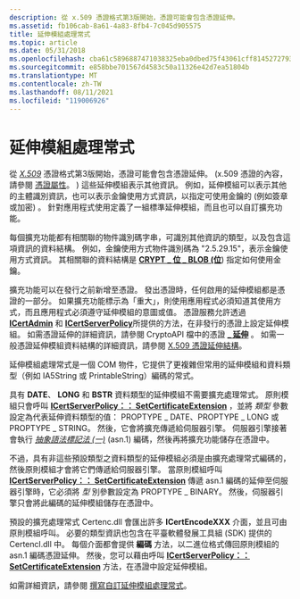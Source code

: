 ```yaml
---
description: 從 x.509 憑證格式第3版開始，憑證可能會包含憑證延伸。
ms.assetid: fb106cab-8a61-4a83-8fb4-7c045d905575
title: 延伸模組處理常式
ms.topic: article
ms.date: 05/31/2018
ms.openlocfilehash: cba61c5896887471038325eba0dbed75f43061cff81452727933a3013c37f8aa
ms.sourcegitcommit: e858bbe701567d4583c50a11326e42d7ea51804b
ms.translationtype: MT
ms.contentlocale: zh-TW
ms.lasthandoff: 08/11/2021
ms.locfileid: "119006926"
---
```

# <a name="extension-handlers"></a>延伸模組處理常式

從 [*X.509*](../secgloss/x-gly.md) 憑證格式第3版開始，憑證可能會包含憑證延伸。  (x.509 憑證的內容，請參閱 [憑證屬性](certificate-properties.md)。 ) 這些延伸模組表示其他資訊。 例如，延伸模組可以表示其他的主體識別資訊，也可以表示金鑰使用方式資訊，以指定可使用金鑰的 (例如簽章或加密) 。 針對應用程式使用定義了一組標準延伸模組，而且也可以自訂擴充功能。

每個擴充功能都有相關聯的物件識別碼字串，可識別其他資訊的類型，以及包含這項資訊的資料結構。 例如，金鑰使用方式物件識別碼為 "2.5.29.15"，表示金鑰使用方式資訊。 其相關聯的資料結構是 [**CRYPT \_ 位 \_ BLOB (位**](/windows/desktop/api/Wincrypt/ns-wincrypt-crypt_bit_blob)) 指定如何使用金鑰。

擴充功能可以在發行之前新增至憑證。 發出憑證時，任何啟用的延伸模組都是憑證的一部分。 如果擴充功能標示為「重大」，則使用應用程式必須知道其使用方式，而且應用程式必須遵守延伸模組的意圖或值。 憑證服務允許透過 [**ICertAdmin**](/windows/desktop/api/Certadm/nn-certadm-icertadmin) 和 [**ICertServerPolicy**](/windows/desktop/api/Certif/nn-certif-icertserverpolicy)所提供的方法，在非發行的憑證上設定延伸模組。 如需憑證延伸的詳細資訊，請參閱 CryptoAPI 檔中的憑證 [**\_ 延伸**](/windows/desktop/api/Wincrypt/ns-wincrypt-cert_extension) 。 如需一般憑證延伸模組資料結構的詳細資訊，請參閱 [X.509 憑證延伸結構](cryptography-structures.md)。

延伸模組處理常式是一個 COM 物件，它提供了更複雜但常用的延伸模組和資料類型（例如 IA5String 或 PrintableString）編碼的常式。

具有 **DATE**、 **LONG** 和 **BSTR** 資料類型的延伸模組不需要擴充處理常式。 原則模組只會呼叫 [**ICertServerPolicy：： SetCertificateExtension**](/windows/desktop/api/Certif/nf-certif-icertserverpolicy-setcertificateextension) ，並將 *類型* 參數設定為代表延伸資料類型的值： PROPTYPE \_ DATE、PROPTYPE \_ LONG 或 PROPTYPE \_ STRING。 然後，它會將擴充傳遞給伺服器引擎。 伺服器引擎接著會執行 [*抽象語法標記法 (一)*](../secgloss/a-gly.md) (asn.1) 編碼，然後再將擴充功能儲存在憑證中。

不過，具有非這些預設類型之資料類型的延伸模組必須是由擴充處理常式編碼的，然後原則模組才會將它們傳遞給伺服器引擎。 當原則模組呼叫 [**ICertServerPolicy：： SetCertificateExtension**](/windows/desktop/api/Certif/nf-certif-icertserverpolicy-setcertificateextension) 傳遞 asn.1 編碼的延伸至伺服器引擎時，它必須將 *型* 別參數設定為 PROPTYPE \_ BINARY。 然後，伺服器引擎只會將此編碼的延伸模組儲存在憑證中。

預設的擴充處理常式 Certenc.dll 會匯出許多 **ICertEncodeXXX** 介面，並且可由原則模組呼叫。 必要的類型資訊也包含在平臺軟體發展工具組 (SDK) 提供的 Certencl.dll 中。 每個介面都會提供 **編碼** 方法，以二進位格式傳回原則模組的 asn.1 編碼憑證延伸。 然後，您可以藉由呼叫 [**ICertServerPolicy：： SetCertificateExtension**](/windows/desktop/api/Certif/nf-certif-icertserverpolicy-setcertificateextension) 方法，在憑證中設定延伸模組。

如需詳細資訊，請參閱 [撰寫自訂延伸模組處理常式](writing-custom-extension-handlers.md)。

 

 
